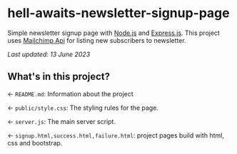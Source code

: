 # hell-awaits-newsletter-signup-page

Simple newsletter signup page with [Node.js](https://nodejs.org/en/about/) and [Express.js](https://expressjs.com/). This project uses [Mailchimp Api](https://mailchimp.com/developer/marketing/docs/fundamentals/) for listing new subscribers to newsletter.

_Last updated: 13 June 2023_

## What's in this project?

← `README.md`: Information about the project

← `public/style.css`: The styling rules for the page.

← `server.js`: The main server script.

← `signup.html,success.html,failure.html`: project pages build with html, css and bootstrap.

